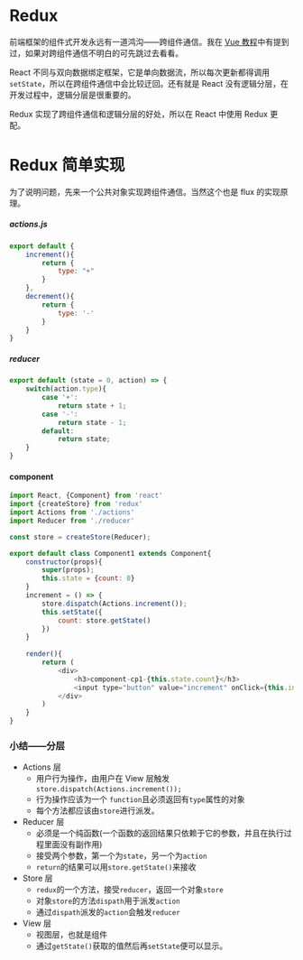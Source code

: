 # Redux
前端框架的组件式开发永远有一道鸿沟——跨组件通信。我在 [Vue 教程](https://github.com/dk-lan/vue/tree/master/VueBasic/Vuex)中有提到过，如果对跨组件通信不明白的可先跳过去看看。

React 不同与双向数据绑定框架，它是单向数据流，所以每次更新都得调用`setState`，所以在跨组件通信中会比较迂回。还有就是 React 没有逻辑分层，在开发过程中，逻辑分层是很重要的。

Redux 实现了跨组件通信和逻辑分层的好处，所以在 React 中使用 Redux 更配。

# Redux 简单实现
为了说明问题，先来一个公共对象实现跨组件通信。当然这个也是 flux 的实现原理。
##### actions.js
```javascript
export default {
    increment(){
        return {
            type: "+"
        }
    },
    decrement(){
        return {
            type: '-'
        }
    }
}
```
##### reducer
```javascript
export default (state = 0, action) => {
    switch(action.type){
        case '+':
            return state + 1;
        case '-':
            return state - 1;
        default:
            return state;
    }
}
```
#### component
```javascript
import React, {Component} from 'react'
import {createStore} from 'redux'
import Actions from './actions'
import Reducer from './reducer'

const store = createStore(Reducer);

export default class Component1 extends Component{
    constructor(props){
        super(props);
        this.state = {count: 0}
    }
    increment = () => {
        store.dispatch(Actions.increment());
        this.setState({
            count: store.getState()
        })
    }
    
    render(){
        return (
            <div>
                <h3>component-cp1-{this.state.count}</h3>
                <input type="button" value="increment" onClick={this.increment}/>
            </div>
        )
    }
}
```

### 小结——分层
- Actions 层
    - 用户行为操作，由用户在 View 层触发 `store.dispatch(Actions.increment());`
    - 行为操作应该为一个 `function`且必须返回有`type`属性的对象
    - 每个方法都应该由`store`进行派发。
- Reducer 层  
    - 必须是一个纯函数(一个函数的返回结果只依赖于它的参数，并且在执行过程里面没有副作用)
    - 接受两个参数，第一个为`state`，另一个为`action`
    - `return`的结果可以用`store.getState()`来接收
- Store 层
    - `redux`的一个方法，接受`reducer`，返回一个对象`store`
    - 对象`store`的方法`dispath`用于派发`action`
    - 通过`dispath`派发的`action`会触发`reducer`
- View 层
    - 视图层，也就是组件
    - 通过`getState()`获取的值然后再`setState`便可以显示。
